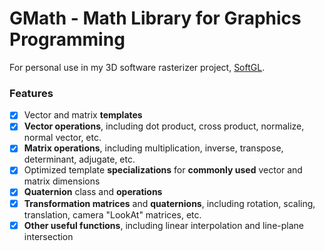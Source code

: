 # GMath - Math Library for Graphics Programming
For personal use in my 3D software rasterizer project, [SoftGL](https://github.com/arinaivanova/softgl).

### Features
- [X] Vector and matrix **templates**
- [X] **Vector operations**, including dot product, cross product, normalize, normal vector, etc.
- [X] **Matrix operations**, including multiplication, inverse, transpose, determinant, adjugate, etc.
- [X] Optimized template **specializations** for **commonly used** vector and matrix dimensions
- [X] **Quaternion** class and **operations**
- [X] **Transformation matrices** and **quaternions**, including rotation, scaling, translation, camera "LookAt" matrices, etc.
- [X] **Other useful functions**, including linear interpolation and line-plane intersection
